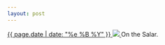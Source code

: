 ```yaml
---
layout: post
---
```


<p>
  <a href="/163">
    <time>{{ page.date | date: "%e %B %Y" }}</time>
    <img src="https://s3.amazonaws.com/life.aaronjgreenberg.com/163.jpg">
  </a>
  On the Salar.
</p>
